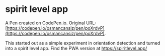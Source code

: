 # spirit level app

A Pen created on CodePen.io. Original URL: [https://codepen.io/osmancansiz/pen/poXrdvP](https://codepen.io/osmancansiz/pen/poXrdvP).

This started out as a simple experiment in orientation detection and turned into a spirit level app. Find the PWA version at https://spiritlevel.app/